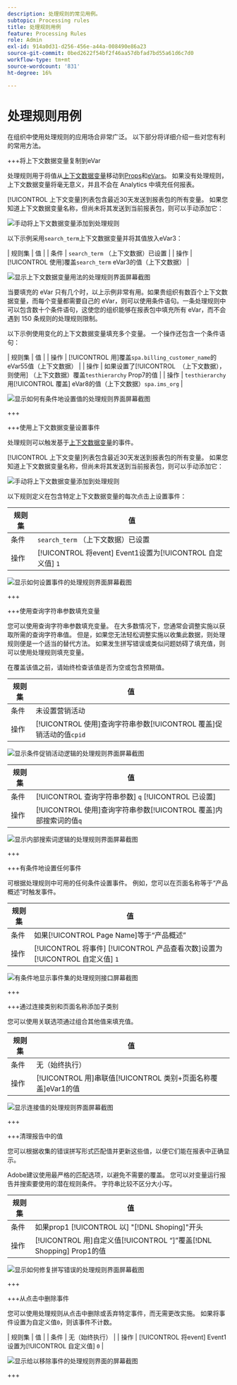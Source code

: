 ```yaml
---
description: 处理规则的常见用例。
subtopic: Processing rules
title: 处理规则用例
feature: Processing Rules
role: Admin
exl-id: 914a0d31-d256-456e-a44a-008490e86a23
source-git-commit: 0bed2622f54bf2f46aa57dbfad7bd55a61d6c7d0
workflow-type: tm+mt
source-wordcount: '831'
ht-degree: 16%

---
```


# 处理规则用例

在组织中使用处理规则的应用场合非常广泛。 以下部分将详细介绍一些对您有利的常用方法。

+++将上下文数据变量复制到eVar

处理规则用于将值从[上下文数据变量](/help/implement/vars/page-vars/contextdata.md)移动到[Props](/help/components/dimensions/prop.md)和[eVars](/help/components/dimensions/evar.md)。 如果没有处理规则，上下文数据变量将毫无意义，并且不会在 Analytics 中填充任何报表。

[!UICONTROL 上下文变量]列表包含最近30天发送到报表包的所有变量。 如果您知道上下文数据变量名称，但尚未将其发送到当前报表包，则可以手动添加它：

![手动将上下文数据变量添加到处理规则](assets/add-context-variable.png)

以下示例采用`search_term`上下文数据变量并将其值放入eVar3：

| 规则集 | 值 |
| 条件 | `search_term` （上下文数据）已设置 |
| 操作 | [!UICONTROL 使用]覆盖`search_term` eVar3的值（上下文数据） |

![显示上下文数据变量用法的处理规则界面屏幕截图](assets/set-context-data.png)

当要填充的 eVar 只有几个时，以上示例非常有用。如果贵组织有数百个上下文数据变量，而每个变量都需要自己的 eVar，则可以使用条件语句。一条处理规则中可以包含数十个条件语句，这使您的组织能够在报表包中填充所有 eVar，而不会遇到 150 条规则的处理规则限制。

以下示例使用变化的上下文数据变量填充多个变量。 一个操作还包含一个条件语句：

| 规则集 | 值 |
| 操作 | [!UICONTROL 用]覆盖`spa.billing_customer_name`的eVar55值（上下文数据） |
| 操作 | 如果设置了[!UICONTROL &#x200B; （上下文数据），则使用] （上下文数据）覆盖`testhierarchy` Prop7的值 |
| 操作 | `testhierarchy`用[!UICONTROL 覆盖] eVar8的值（上下文数据）`spa.ims_org` |

![显示如何有条件地设置值的处理规则界面屏幕截图](assets/add-conditional.png)

+++

+++使用上下文数据变量设置事件

处理规则可以触发基于[上下文数据变量](/help/implement/vars/page-vars/contextdata.md)的事件。

[!UICONTROL 上下文变量]列表包含最近30天发送到报表包的所有变量。 如果您知道上下文数据变量名称，但尚未将其发送到当前报表包，则可以手动添加它：

![手动将上下文数据变量添加到处理规则](assets/add-context-variable.png)

以下规则定义在包含特定上下文数据变量的每次点击上设置事件：

| 规则集 | 值 |
| --- | --- |
| 条件 | `search_term` （上下文数据）已设置 |
| 操作 | [!UICONTROL 将event] Event1设置为[!UICONTROL 自定义值] `1` |

![显示如何设置事件的处理规则界面屏幕截图](assets/processing_rule_set_event.png)

+++

+++使用查询字符串参数填充变量

您可以使用查询字符串参数填充变量。 在大多数情况下，您通常会调整实施以获取所需的查询字符串值。 但是，如果您无法轻松调整实施以收集此数据，则处理规则便是一个适当的替代方法。 如果发生拼写错误或类似问题妨碍了填充值，则可以使用处理规则填充变量。

在覆盖该值之前，请始终检查该值是否为空或包含预期值。

| 规则集 | 值 |
| --- | --- |
| 条件 | 未设置营销活动 |
| 操作 | [!UICONTROL 使用]查询字符串参数[!UICONTROL 覆盖]促销活动的值`cpid` |

![显示条件促销活动逻辑的处理规则界面屏幕截图](assets/set-campaign-conditionally.png)

| 规则集 | 值 |
| --- | --- |
| 条件 | [!UICONTROL 查询字符串参数] `q` [!UICONTROL 已设置] |
| 操作 | [!UICONTROL 使用]查询字符串参数[!UICONTROL 覆盖]内部搜索词的值`q` |

![显示内部搜索词逻辑的处理规则界面屏幕截图](assets/populate-internal-search-terms.png)

+++

+++有条件地设置任何事件

可根据处理规则中可用的任何条件设置事件。 例如，您可以在页面名称等于“产品概述”时触发事件。

| 规则集 | 值 |
| --- | --- |
| 条件 | 如果[!UICONTROL Page Name]等于“产品概述” |
| 操作 | [!UICONTROL 将事件] [!UICONTROL 产品查看次数]设置为[!UICONTROL 自定义值] `1` |

![有条件地显示事件集的处理规则接口屏幕截图](assets/set-product-view-event.png)

+++

+++通过连接类别和页面名称添加子类别

您可以使用关联选项通过组合其他值来填充值。

| 规则集 | 值 |
| --- | --- |
| 条件 | 无（始终执行） |
| 操作 | [!UICONTROL 用]串联值[!UICONTROL 类别+页面名称覆盖]eVar1的值 |

![显示连接值的处理规则界面屏幕截图](assets/add-subcategory-using-concat.png)

+++

+++清理报告中的值

您可以根据收集的错误拼写形式匹配值并更新这些值，以便它们能在报表中正确显示。

Adobe建议使用最严格的匹配选项，以避免不需要的覆盖。 您可以对变量运行报告并搜索要使用的潜在规则条件。 字符串比较不区分大小写。

| 规则集 | 值 |
| --- | --- |
| 条件 | 如果prop1 [!UICONTROL 以] &quot;[!DNL Shoping]&quot;开头 |
| 操作 | [!UICONTROL 用]自定义值[!UICONTROL “]”覆盖[!DNL Shopping] Prop1的值 |

![显示如何修复拼写错误的处理规则界面屏幕截图](assets/clean-up-values-in-report.png)

+++

+++从点击中删除事件

您可以使用处理规则从点击中删除或丢弃特定事件，而无需更改实施。 如果将事件设置为自定义值`0`，则该事件不计数。

| 规则集 | 值 |
| 条件 | 无（始终执行） |
| 操作 | [!UICONTROL 将event] Event1设置为[!UICONTROL 自定义值] `0` |

![显示给以移除事件的处理规则界面的屏幕截图](assets/remove_event.png)

+++
